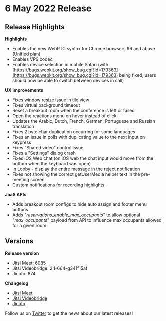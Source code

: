# 6 May 2022 Release

## Release Highlights

**Highlights**

* Enables the new WebRTC syntax for Chrome browsers 96 and above (Unified plan)
* Enables VP9 codec
* Enables device selection in mobile Safari (with [https://bugs.webkit.org/show_bug.cgi?id=179363](https://bugs.webkit.org/show_bug.cgi?id=179363) being fixed, users should now be able to switch between devices in call)

**UX improvements**

* Fixes window resize issue in tile view
* Fixes virtual background timeout
* Reset a breakout room when the conference is left or failed
* Open the reactions menu on hover instead of click
* Updates the Arabic, Dutch, French, German, Portuguese and Russian translation
* Fixes 2 byte char duplication occurring for some languages
* Fixes an issue in polls with duplicating value to the next input on keypress
* Fixes "Shared video" control issue
* Fixes a "Settings" dialog crash
* Fixes iOS Web chat (on iOS web the chat input would move from the bottom when the keyboard was open)
* In Lobby - display the entire message in the reject notification
* Fixes not showing the correct getUserMedia helper text in the pre-meeting screen
* Custom notifications for recording highlights

**JaaS APIs**

* Adds breakout room configs to hide auto assign and footer menu buttons
* Adds "*reservations_enable_max_occupants*" to allow optional "*max_occupants*" payload from API to influence max occupants allowed for a given room

## Versions

**Release version**

* Jitsi Meet: 6085
* Jitsi Videobridge: 2.1-664-g341f15af
* Jicofo: 874

**Changelog**

* [Jitsi Meet](https://github.com/jitsi/jitsi-meet/compare/release-5960...release-6085)
* [Jitsi Videobridge](https://github.com/jitsi/jitsi-videobridge/compare/cb298254...341f15af)
* [Jicofo](https://github.com/jitsi/jicofo/compare/867...874)

Follow us on [Twitter](https://twitter.com/JaaSOfficial) to get the news about our latest releases!

